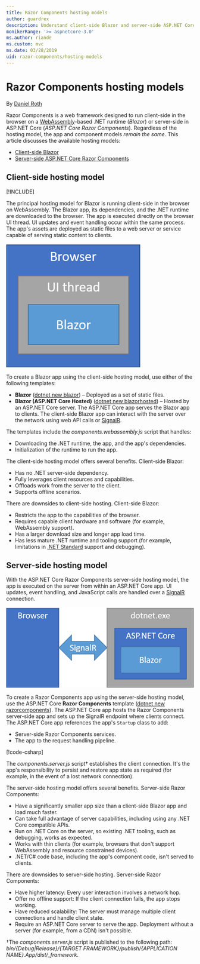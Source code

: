 ```yaml
---
title: Razor Components hosting models
author: guardrex
description: Understand client-side Blazor and server-side ASP.NET Core Razor Components hosting models.
monikerRange: '>= aspnetcore-3.0'
ms.author: riande
ms.custom: mvc
ms.date: 03/28/2019
uid: razor-components/hosting-models
---
```

# Razor Components hosting models

By [Daniel Roth](https://github.com/danroth27)

Razor Components is a web framework designed to run client-side in the browser on a [WebAssembly](http://webassembly.org/)-based .NET runtime (*Blazor*) or server-side in ASP.NET Core (*ASP.NET Core Razor Components*). Regardless of the hosting model, the app and component models *remain the same*. This article discusses the available hosting models:

* [Client-side Blazor](#client-side-hosting-model)
* [Server-side ASP.NET Core Razor Components](#server-side-hosting-model)

## Client-side hosting model

[!INCLUDE[](~/includes/razor-components-preview-notice.md)]

The principal hosting model for Blazor is running client-side in the browser on WebAssembly. The Blazor app, its dependencies, and the .NET runtime are downloaded to the browser. The app is executed directly on the browser UI thread. UI updates and event handling occur within the same process. The app's assets are deployed as static files to a web server or service capable of serving static content to clients.

![Blazor client-side: The Blazor app runs on a UI thread inside the browser.](hosting-models/_static/client-side.png)

To create a Blazor app using the client-side hosting model, use either of the following templates:

* **Blazor** ([dotnet new blazor](/dotnet/core/tools/dotnet-new)) &ndash; Deployed as a set of static files.
* **Blazor (ASP.NET Core Hosted)** ([dotnet new blazorhosted](/dotnet/core/tools/dotnet-new)) &ndash; Hosted by an ASP.NET Core server. The ASP.NET Core app serves the Blazor app to clients. The client-side Blazor app can interact with the server over the network using web API calls or [SignalR](xref:signalr/introduction).

The templates include the *components.webassembly.js* script that handles:

* Downloading the .NET runtime, the app, and the app's dependencies.
* Initialization of the runtime to run the app.

The client-side hosting model offers several benefits. Client-side Blazor:

* Has no .NET server-side dependency.
* Fully leverages client resources and capabilities.
* Offloads work from the server to the client.
* Supports offline scenarios.

There are downsides to client-side hosting. Client-side Blazor:

* Restricts the app to the capabilities of the browser.
* Requires capable client hardware and software (for example, WebAssembly support).
* Has a larger download size and longer app load time.
* Has less mature .NET runtime and tooling support (for example, limitations in [.NET Standard](/dotnet/standard/net-standard) support and debugging).

## Server-side hosting model

With the ASP.NET Core Razor Components server-side hosting model, the app is executed on the server from within an ASP.NET Core app. UI updates, event handling, and JavaScript calls are handled over a [SignalR](xref:signalr/introduction) connection.

![ASP.NET Core Razor Components server-side: The browser interacts with the app (hosted inside of an ASP.NET Core app) on the server over a SignalR connection.](hosting-models/_static/server-side.png)

To create a Razor Components app using the server-side hosting model, use the ASP.NET Core **Razor Components** template ([dotnet new razorcomponents](/dotnet/core/tools/dotnet-new)). The ASP.NET Core app hosts the Razor Components server-side app and sets up the SignalR endpoint where clients connect. The ASP.NET Core app references the app's `Startup` class to add:

* Server-side Razor Components services.
* The app to the request handling pipeline.

[!code-csharp[](hosting-models/samples_snapshot/Startup.cs?highlight=5,27)]

The *components.server.js* script&dagger; establishes the client connection. It's the app's responsibility to persist and restore app state as required (for example, in the event of a lost network connection).

The server-side hosting model offers several benefits. Server-side Razor Components:

* Have a significantly smaller app size than a client-side Blazor app and load much faster.
* Can take full advantage of server capabilities, including using any .NET Core compatible APIs.
* Run on .NET Core on the server, so existing .NET tooling, such as debugging, works as expected.
* Works with thin clients (for example, browsers that don't support WebAssembly and resource constrained devices).
* .NET/C# code base, including the app's component code, isn't served to clients.

There are downsides to server-side hosting. Server-side Razor Components:

* Have higher latency: Every user interaction involves a network hop.
* Offer no offline support: If the client connection fails, the app stops working.
* Have reduced scalability: The server must manage multiple client connections and handle client state.
* Require an ASP.NET Core server to serve the app. Deployment without a server (for example, from a CDN) isn't possible.

&dagger;The *components.server.js* script is published to the following path: *bin/{Debug|Release}/{TARGET FRAMEWORK}/publish/{APPLICATION NAME}.App/dist/_framework*.
